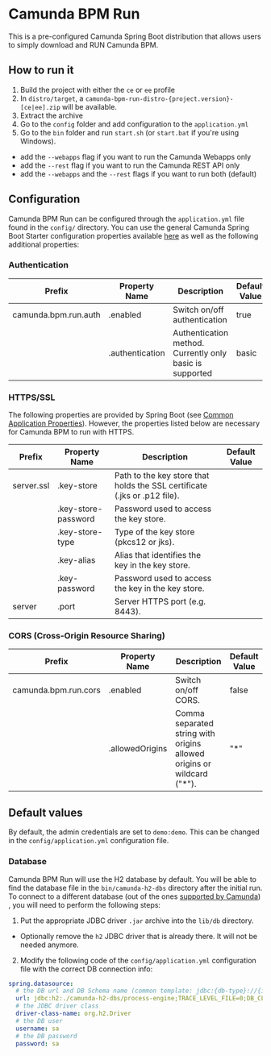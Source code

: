 # Camunda BPM Run

This is a pre-configured Camunda Spring Boot distribution that allows users to simply download and RUN Camunda BPM.

## How to run it
1. Build the project with either the `ce` or `ee` profile
2. In `distro/target`, a `camunda-bpm-run-distro-{project.version}-[ce|ee].zip` will be available.
3. Extract the archive
4. Go to the `config` folder and add configuration to the `application.yml`
5. Go to the `bin` folder and run `start.sh` (or `start.bat` if you're using Windows).
  * add the `--webapps` flag if you want to run the Camunda Webapps only
  * add the `--rest` flag if you want to run the Camunda REST API only
  * add the `--webapps` and the `--rest` flags if you want to run both (default)
  
## Configuration

Camunda BPM Run can be configured through the `application.yml` file found in the `config/` directory. 
You can use the general Camunda Spring Boot Starter configuration properties available [here](https://docs.camunda.org/manual/latest/user-guide/spring-boot-integration/configuration/#camunda-engine-properties) as well as the following additional properties:
 
### Authentication

| Prefix               | Property Name   | Description                                                | Default Value |
|----------------------|-----------------|------------------------------------------------------------|---------------|
| camunda.bpm.run.auth | .enabled        | Switch on/off authentication                               | true          |
|                      | .authentication | Authentication method.  Currently only basic is supported  | basic         |

### HTTPS/SSL

The following properties are provided by Spring Boot (see [Common Application Properties](https://docs.spring.io/spring-boot/docs/current/reference/html/appendix-application-properties.html#server-properties)). However, the properties listed below are necessary for Camunda BPM to run with HTTPS.

| Prefix     | Property Name       | Description                                                               | Default Value |
|------------|---------------------|---------------------------------------------------------------------------|---------------|
| server.ssl | .key-store          | Path to the key store that holds the SSL certificate (.jks or .p12 file). |               |
|            | .key-store-password | Password used to access the key store.                                    |               |
|            | .key-store-type     | Type of the key store (pkcs12 or jks).                                    |               |
|            | .key-alias          | Alias that identifies the key in the key store.                           |               |
|            | .key-password       | Password used to access the key in the key store.                         |               |
| server     | .port               | Server HTTPS port (e.g. 8443).                                            |               |

### CORS (Cross-Origin Resource Sharing)

| Prefix               | Property Name   | Description                                                            | Default Value |
|----------------------|-----------------|------------------------------------------------------------------------|---------------|
| camunda.bpm.run.cors | .enabled        | Switch on/off CORS.                                                    | false         |
|                      | .allowedOrigins | Comma separated string with origins allowed origins or wildcard ("*"). | "*"           |

## Default values

By default, the admin credentials are set to `demo:demo`. This can be changed in the `config/application.yml` configuration file.

### Database

Camunda BPM Run will use the H2 database by default. You will be able to find the database file in the
 `bin/camunda-h2-dbs` directory after the initial run. To connect to a different database (out of
  the ones [supported by Camunda](https://docs.camunda.org/manual/latest/introduction/supported-environments/#databases))
 , you will need to perform the following steps:
1. Put the appropriate JDBC driver `.jar` archive into the `lib/db` directory.
 * Optionally remove the `h2` JDBC driver that is already there. It will not be needed anymore.
2. Modify the following code of the `config/application.yml` configuration file with the correct DB
 connection info:
```yaml
spring.datasource:
  # the DB url and DB Schema name (common template: jdbc:{db-type}://{ip-address}:{port}/{db-schema-name}
  url: jdbc:h2:./camunda-h2-dbs/process-engine;TRACE_LEVEL_FILE=0;DB_CLOSE_ON_EXIT=FALSE
  # the JDBC driver class
  driver-class-name: org.h2.Driver
  # the DB user
  username: sa
  # the DB password
  password: sa
```